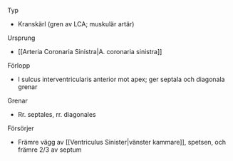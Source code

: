 Typ
- Kranskärl (gren av LCA; muskulär artär)

Ursprung
- [[Arteria Coronaria Sinistra|A. coronaria sinistra]]

Förlopp
- I sulcus interventricularis anterior mot apex; ger septala och diagonala grenar

Grenar
- Rr. septales, rr. diagonales

Försörjer
- Främre vägg av [[Ventriculus Sinister|vänster kammare]], spetsen, och främre 2/3 av septum

